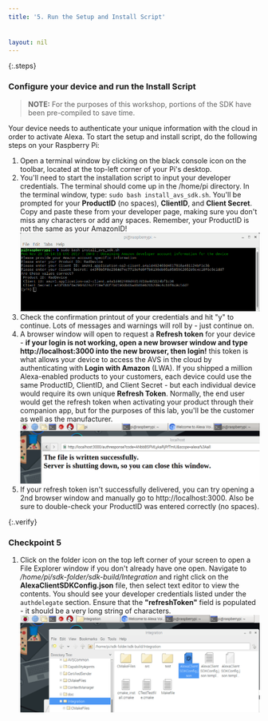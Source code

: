 ```yaml
---
title: '5. Run the Setup and Install Script'


layout: nil
---
```


{:.steps}
### Configure your device and run the Install Script

> **NOTE:** For the purposes of this workshop, portions of the SDK have been pre-compiled to save time.  

Your device needs to authenticate your unique information with the cloud in order to activate Alexa.  To start the setup and install script, do the following steps on your Raspberry Pi:

1. Open a terminal window by clicking on the black console icon on the toolbar, located at the top-left corner of your Pi's desktop.
2. You'll need to start the installation script to input your developer credentials.  The terminal should come up in the /home/pi directory.  In the terminal window, type: 
`sudo bash install_avs_sdk.sh`.  You'll be prompted for your **ProductID** (no spaces), **ClientID**, and **Client Secret**.  Copy and paste these from your developer page, making sure you don't miss any characters or add any spaces.  Remember, your ProductID is not the same as your AmazonID!  
![](assets/InstallScript.png)
3. Check the confirmation printout of your credentials and hit "y" to continue.  Lots of messages and warnings will roll by - just continue on.
4. A browser window will open to request a **Refresh token** for your device - **if your login is not working, open a new browser window and type http://localhost:3000 into the new browser, then login!** this token is what allows your device to access the AVS in the cloud by authenticating with **Login with Amazon** (LWA).  If you shipped a million Alexa-enabled products to your customers, each device could use the same ProductID, ClientID, and Client Secret - but each individual device would require its own unique **Refresh Token**.  Normally, the end user would get the refresh token when activating your product through their companion app, but for the purposes of this lab, you'll be the customer as well as the manufacturer.
![](assets/TokenSuccess.png)
5. If your refresh token isn't successfully delivered, you can try opening a 2nd browser window and manually go to http://localhost:3000.  Also be sure to double-check your ProductID was entered correctly (no spaces).

{:.verify}
### Checkpoint 5

1. Click on the folder icon on the top left corner of your screen to open a File Explorer window if you don't already have one open.  Navigate to */home/pi/sdk-folder/sdk-build/Integration* and right click on the **AlexaClientSDKConfig.json** file, then select text editor to view the contents.  You should see your developer credentials listed under the `authdelegate` section.  Ensure that the **"refreshToken"** field is populated - it should be a very long string of characters.
![](assets/JSONcheck.png)
